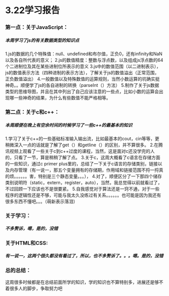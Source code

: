 # 3.22学习报告
### 第一点：关于JavaScript：
##### 本周学习了js的有关数据类型的知识点
1.js的数据的几个特殊值：null、undefined和布尔值，正负0，还有infinity和NaN以及各自所代表的意义；
2.js的数值精度：整数与浮点数，以及组成js浮点数的64个二进制位及其在某些进制位所表示的意义
3.js中的数值范围（以二进制表示），js的数值表示方法（四种进制的表示方法），了解关于js的数值溢出（正常范围，正负数值溢出）
4.一般数值以及特殊数值的运算规则，当然小数运算的坑确实挺神奇。。顺便学了js的各自进制的转换（parseInt（）方法）
5.制作了关于js数据类型的思维导图，并且在其中列出了自己应该注意的一些点，比如小数的运算会出现哪一些神奇的结果，为什么有些数值不能严格相等。

### 第二点：关于c和c++：
##### 本周顺便在晚上有空余时间的时候学习了一些c++的最基本的知识
1.学习了关于c++的一些基础标准输入输出流，比如最基本的cout，cin等等，更稍微深入一点的话就是了解了get（）和getline（）的区别，并不算很多。
2.在腾讯视频上观看了一些关于c到c++过度的课程，当然，这是面对c还没学完的人的，只看了一节，算是稍稍了解了点。
3.关于c，这周大概看了c语言在存储方面的一些知识，通过c primer plus里的，总结了一下关于c语言的存储类别，链接以及内存管理（有一说一，那五个变量拥有的存储期，作用域和链接范围不捋一捋真的烦。。。。。。害，特别是三个静态变量。。。），
4.对了，顺便区分了一下那四个储存类别说明符（static，extern，register，auto），当然，我总觉得以前就看过了，不过回顾一下应该也不是很要紧。
5.自我感觉对于算法还是一窍不通，对于一些程序的逻辑性还是不够，可能与我太久没练过有关系。。。。。。也可能是因为我还有很多东西不懂吧。。。（萌新表示落泪）

### 关于学习：
##### 不多赘诉，嗯，是的，没错

### 关于HTML和CSS:
##### 有一说一，这两个很久都没有看过了，所以，也不多赘诉了。。。嗯。是的，没错

### 总的总结：
这周很多时候都是在总结前面所学的知识，学的知识也不算特别多，进展还是够不着很多人的脚步，争取努力吧

